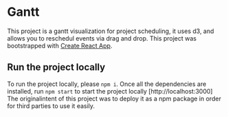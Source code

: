 # Gantt

This project is a gantt visualization for project scheduling, it uses d3, and allows you to reschedul events via drag and drop.
This project was bootstrapped with [Create React App](https://github.com/facebook/create-react-app).

## Run the project locally

To run the project locally, please `npm i`. Once all the dependencies are installed,
run `npm start` to start the project locally [http://localhost:3000]
The originalintent of this project was to deploy it as a npm package in order for third parties to use it easily.
